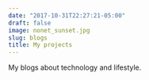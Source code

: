 ```yaml
---
date: "2017-10-31T22:27:21-05:00"
draft: false
image: nonet_sunset.jpg
slug: blogs
title: My projects
---
```


My blogs about technology and lifestyle.